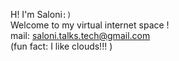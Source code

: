 H! I'm Saloni`:)`
<br>
Welcome to my virtual internet space !
<br>
mail: saloni.talks.tech@gmail.com
<br>
(fun fact: I like clouds!!! )
<!---
Saloni1707/Saloni1707 is a ✨ special ✨ repository because its `README.md` (this file) appears on your GitHub profile.
You can click the Preview link to take a look at your changes.
--->
